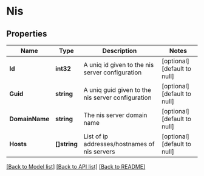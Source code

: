# Nis

## Properties
Name | Type | Description | Notes
------------ | ------------- | ------------- | -------------
**Id** | **int32** | A uniq id given to the nis server configuration | [optional] [default to null]
**Guid** | **string** | A uniq guid given to the nis server configuration | [optional] [default to null]
**DomainName** | **string** | The nis server domain name | [optional] [default to null]
**Hosts** | **[]string** | List of ip addresses/hostnames of nis servers | [optional] [default to null]

[[Back to Model list]](../README.md#documentation-for-models) [[Back to API list]](../README.md#documentation-for-api-endpoints) [[Back to README]](../README.md)

